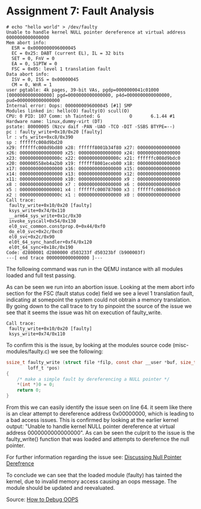 # Assignment 7: Fault Analysis
```console
# echo "hello world" > /dev/faulty 
Unable to handle kernel NULL pointer dereference at virtual address 0000000000000000
Mem abort info:
  ESR = 0x0000000096000045
  EC = 0x25: DABT (current EL), IL = 32 bits
  SET = 0, FnV = 0
  EA = 0, S1PTW = 0
  FSC = 0x05: level 1 translation fault
Data abort info:
  ISV = 0, ISS = 0x00000045
  CM = 0, WnR = 1
user pgtable: 4k pages, 39-bit VAs, pgdp=0000000041c01000
[0000000000000000] pgd=0000000000000000, p4d=0000000000000000, pud=0000000000000000
Internal error: Oops: 0000000096000045 [#1] SMP
Modules linked in: hello(O) faulty(O) scull(O)
CPU: 0 PID: 107 Comm: sh Tainted: G           O       6.1.44 #1
Hardware name: linux,dummy-virt (DT)
pstate: 80000005 (Nzcv daif -PAN -UAO -TCO -DIT -SSBS BTYPE=--)
pc : faulty_write+0x10/0x20 [faulty]
lr : vfs_write+0xc8/0x390
sp : ffffffc008d9bd20
x29: ffffffc008d9bd80 x28: ffffff8001b34f80 x27: 0000000000000000
x26: 0000000000000000 x25: 0000000000000000 x24: 0000000000000000
x23: 000000000000000c x22: 000000000000000c x21: ffffffc008d9bdc0
x20: 000000558eb4a2b0 x19: ffffff8001eceb00 x18: 0000000000000000
x17: 0000000000000000 x16: 0000000000000000 x15: 0000000000000000
x14: 0000000000000000 x13: 0000000000000000 x12: 0000000000000000
x11: 0000000000000000 x10: 0000000000000000 x9 : 0000000000000000
x8 : 0000000000000000 x7 : 0000000000000000 x6 : 0000000000000000
x5 : 0000000000000001 x4 : ffffffc000787000 x3 : ffffffc008d9bdc0
x2 : 000000000000000c x1 : 0000000000000000 x0 : 0000000000000000
Call trace:
 faulty_write+0x10/0x20 [faulty]
 ksys_write+0x74/0x110
 __arm64_sys_write+0x1c/0x30
 invoke_syscall+0x54/0x130
 el0_svc_common.constprop.0+0x44/0xf0
 do_el0_svc+0x2c/0xc0
 el0_svc+0x2c/0x90
 el0t_64_sync_handler+0xf4/0x120
 el0t_64_sync+0x18c/0x190
Code: d2800001 d2800000 d503233f d50323bf (b900003f) 
---[ end trace 0000000000000000 ]---
```

The following command was run in the QEMU instance with all modules loaded and full test passing.

As can be seen we run into an abortion issue. Looking at the mem abort info section for the FSC (fault status code) field we see a level 1 translation fault, indicating at somepoint the system could not obtrain a memory translation. By going down to the call trace to try to pinpoint the source of the issue we see that it seems the issue was hit on execution of faulty_write. 

```console
Call trace:
 faulty_write+0x10/0x20 [faulty]
 ksys_write+0x74/0x110
```
To confirm this is the issue, by looking at the modules source code (misc-modules/faulty.c) we see the following:

```c
ssize_t faulty_write (struct file *filp, const char __user *buf, size_t count,
		loff_t *pos)
{
	/* make a simple fault by dereferencing a NULL pointer */
	*(int *)0 = 0;
	return 0;
}
```
From this we can easily identify the issue seen on line 64. it seem like there is an clear attempt to dereference address 0x00000000, which is leading to a bad access issues. This is confirmed by looking at the earlier kernel output: "Unable to handle kernel NULL pointer dereference at virtual address 0000000000000000". As can be seen the culprit to the issue is the faulty_write() function that was loaded and attempts to derefernce the null pointer. 

For further information regarding the issue see: [Discussing Null Pointer Derefrence](https://stackoverflow.com/questions/18407394/what-does-this-mean-int32-0-0)

To conclude we can see that the loaded module (faulty) has tainted the kernel, due to invalid memory access causing an oops message. The module should be updated and reevaluated.    

Source: [How to Debug OOPS](https://www.opensourceforu.com/2011/01/understanding-a-kernel-oops/)
